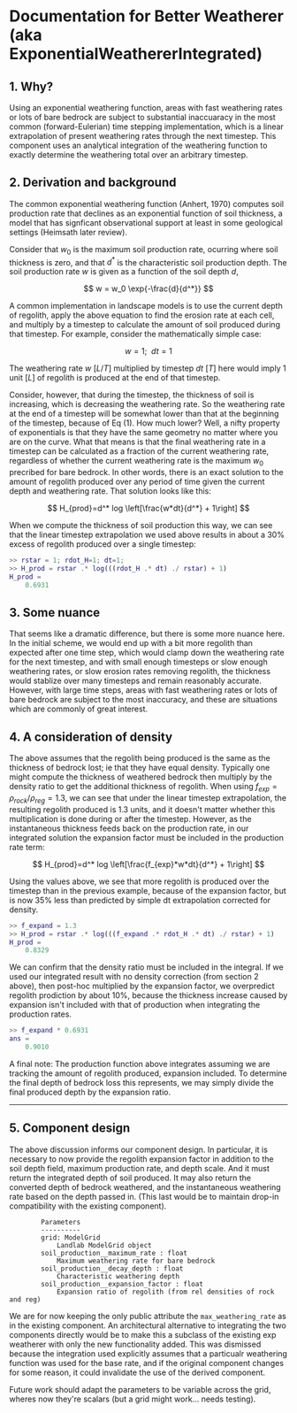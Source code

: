 # Documentation for Better Weatherer (aka ExponentialWeathererIntegrated)


## 1. Why?

Using an exponential weathering function, areas with fast weathering rates or lots of bare bedrock are subject to substantial inaccuaracy in the most common (forward-Eulerian) time stepping implementation, which is a linear extrapolation of present weathering rates through the next timestep. This component uses an analytical integration of the weathering function to exactly determine the weathering total over an arbitrary timestep. 

## 2. Derivation and background
The common exponential weathering function (Anhert, 1970) computes soil production rate that declines as an exponential function of soil thickness, a model that has signficant observational support at least in some geological settings (Heimsath later review). 

Consider that $w_0$ is the maximum soil production rate, ocurring where soil thickness is zero, and that $d^*$ is the characteristic soil production depth. The soil production rate $w$ is given as a function of the soil depth $d$,

$$
    w = w_0 \exp{-\frac{d}{d^*}}   	
$$
	

A common implementation in landscape models is to use the current depth of regolith, apply the above equation to find the erosion rate at each cell, and multiply by a timestep to calculate the amount of soil produced during that timestep. For example, consider the mathematically simple case:

$$
	w=1; \ \ dt=1
$$

The weathering rate $w$ $[L/T]$ multiplied by timestep $dt$ $[T]$ here would imply 1 unit $[L]$ of regolith is produced at the end of that timestep.

Consider, however, that during the timestep, the thickness of soil is increasing, which is decreasing the weathering rate. So the weathering rate at the end of a timestep will be somewhat lower than that at the beginning of the timestep, because of Eq (1). How much lower? Well, a nifty property of exponentials is that they have the same geometry no matter where you are on the curve. What that means is that the final weathering rate in a timestep can be calculated as a fraction of the current weathering rate, regardless of whether the current weathering rate is the maximum $w_0$ precribed for bare bedrock. In other words, there is an exact solution to the amount of regolith produced over any period of time given the current depth and weathering rate. That solution looks like this:

$$
	H_{prod}=d^* log \left[\frac{w*dt}{d^*} + 1\right]
$$

When we compute the thickness of soil production this way, we can see that the linear timestep extrapolation we used above results in about a 30% excess of regolith produced over a single timestep:

```  matlab
>> rstar = 1; rdot_H=1; dt=1;
>> H_prod = rstar .* log(((rdot_H .* dt) ./ rstar) + 1) 
H_prod =
    0.6931
```

## 3. Some nuance

That seems like a dramatic difference, but there is some more nuance here. In the initial scheme, we would end up with a bit more regolith than expected after one time step, which would clamp down the weathering rate for the next timestep, and with small enough timesteps or slow enough weathering rates, or slow erosion rates removing regolith, the thickness would stablize over many timesteps and remain reasonably accurate. However, with large time steps, areas with fast weathering rates or lots of bare bedrock are subject to the most inaccuracy, and these are situations which are commonly of great interest.


## 4. A consideration of density

The above assumes that the regolith being produced is the same as the thickness of bedrock lost; ie that they have equal density. Typically one might compute the thickness of weathered bedrock then multiply by the density ratio to get the additional thickness of regolith. When using $f_{exp}=\rho_{rock}/\rho_{reg}=1.3$, we can see that under the linear timestep extrapolation, the resulting regolith produced is 1.3 units, and it doesn't matter whether this multiplication is done during or after the timestep. However, as the instantaneous thickness feeds back on the production rate, in our integrated solution the expansion factor must be included in the production rate term:

$$
	H_{prod}=d^* log \left[\frac{f_{exp}*w*dt}{d^*} + 1\right]
$$

Using the values above, we see that more regolith is produced over the timestep than in the previous example, because of the expansion factor, but is now 35% less than predicted by simple dt extrapolation corrected for density.

``` matlab
>> f_expand = 1.3
>> H_prod = rstar .* log(((f_expand .* rdot_H .* dt) ./ rstar) + 1)
H_prod =
    0.8329
```

We can confirm that the density ratio must be included in the integral. If we used our integrated result with no density correction (from section 2 above), then post-hoc multiplied by the expansion factor, we overpredict regolith prodiction by about 10%, because the thickness increase caused by expansion isn't included with that of production when integrating the production rates.

``` matlab
>> f_expand * 0.6931
ans =
    0.9010
```

A final note: The production function above integrates assuming we are tracking the amount of regolith produced, expansion included. To determine the final depth of bedrock loss this represents, we may simply divide the final produced depth by the expansion ratio.


---
## 5. Component design
The above discussion informs our component design. In particular, it is necessary to now provide the regolith expansion factor in addition to the soil depth field, maximum production rate, and depth scale. And it must return the integrated depth of soil produced. It may also return the converted depth of bedrock weathered, and the instantaneous weathering rate based on the depth passed in. (This last would be to maintain drop-in compatibility with the existing component). 
```
        Parameters
        ----------
        grid: ModelGrid
            Landlab ModelGrid object
        soil_production__maximum_rate : float
            Maximum weathering rate for bare bedrock
        soil_production__decay_depth : float
            Characteristic weathering depth
        soil_production__expansion_factor : float
            Expansion ratio of regolith (from rel densities of rock and reg) 
```

We are for now keeping the only public attribute the `max_weathering_rate` as in the existing component.
An architectural alternative to integrating the two components directly would be to make this a subclass of the existing exp weatherer with only the new functionality added.
This was dismissed because the integration used explicitly assumes that a particualr weathering function was used for the base rate, and if the original component changes for some reason, it could invalidate the use of the derived component.

Future work should adapt the parameters to be variable across the grid, wheres now they're scalars (but a grid might work... needs testing).


